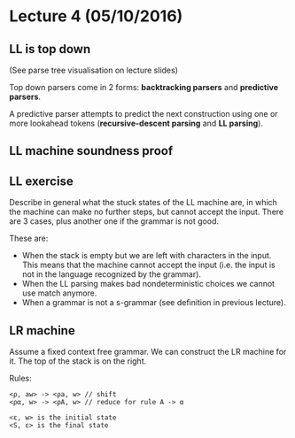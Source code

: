 # Lecture 4 (05/10/2016)

## LL is top down

(See parse tree visualisation on lecture slides)

Top down parsers come in 2 forms: **backtracking parsers** and **predictive parsers**.

A predictive parser attempts to predict the next construction using one or more lookahead tokens (**recursive-descent parsing** and **LL parsing**).

## LL machine soundness proof

## LL exercise

Describe in general what the stuck states of the LL machine are, in which the machine can make no further steps, but cannot accept the input.
There are 3 cases, plus another one if the grammar is not good.

These are:

- When the stack is empty but we are left with characters in the input. This means that the machine cannot accept the input (i.e. the input is not in the language recognized by the grammar).
- When the LL parsing makes bad nondeterministic choices we cannot use match anymore.
- When a grammar is not a s-grammar (see definition in previous lecture).

## LR machine

Assume a fixed context free grammar. We can construct the LR machine for it.
The top of the stack is on the right.

Rules:

```
<ρ, aw> -> <ρa, w> // shift
<ρα, w> -> <ρA, w> // reduce for rule A -> α
```

```
<ε, w> is the initial state
<S, ε> is the final state
```
